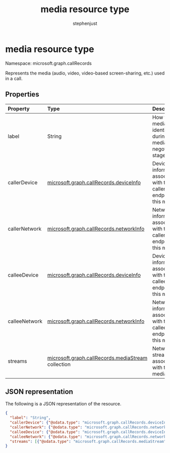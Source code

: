 ﻿---
title: "media resource type"
description: "The media type"
localization_priority: Normal
author: "stephenjust"
ms.prod: "cloud-communications"
doc_type: "resourcePageType"
---

# media resource type

Namespace: microsoft.graph.callRecords

Represents the media (audio, video, video-based screen-sharing, etc.) used in a call.

## Properties

| Property      | Type                                                                             | Description                                                            |
| :------------ | :------------------------------------------------------------------------------- | :--------------------------------------------------------------------- |
| label         | String                                                                           | How the media was identified during media negotiation stage.           |
| callerDevice  | [microsoft.graph.callRecords.deviceInfo](callrecords-deviceinfo.md)              | Device information associated with the caller endpoint of this media.  |
| callerNetwork | [microsoft.graph.callRecords.networkInfo](callrecords-networkinfo.md)            | Network information associated with the caller endpoint of this media. |
| calleeDevice  | [microsoft.graph.callRecords.deviceInfo](callrecords-deviceinfo.md)              | Device information associated with the callee endpoint of this media.  |
| calleeNetwork | [microsoft.graph.callRecords.networkInfo](callrecords-networkinfo.md)            | Network information associated with the callee endpoint of this media. |
| streams       | [microsoft.graph.callRecords.mediaStream](callrecords-mediastream.md) collection | Network streams associated with this media.                            |

## JSON representation

The following is a JSON representation of the resource.

<!-- {
  "blockType": "resource",
  "optionalProperties": [

  ],
  "@odata.type": "microsoft.graph.callRecords.media",
  "baseType": null
}-->

```json
{
  "label": "String",
  "callerDevice": {"@odata.type": "microsoft.graph.callRecords.deviceInfo"},
  "callerNetwork": {"@odata.type": "microsoft.graph.callRecords.networkInfo"},
  "calleeDevice": {"@odata.type": "microsoft.graph.callRecords.deviceInfo"},
  "calleeNetwork": {"@odata.type": "microsoft.graph.callRecords.networkInfo"},
  "streams": [{"@odata.type": "microsoft.graph.callRecords.mediaStream"}]
}
```

<!-- uuid: 16cd6b66-4b1a-43a1-adaf-3a886856ed98
2019-02-04 14:57:30 UTC -->

<!-- {
  "type": "#page.annotation",
  "description": "media resource",
  "keywords": "",
  "section": "documentation",
  "tocPath": ""
}-->
